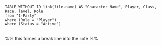 ```dataview
TABLE WITHOUT ID link(file.name) AS "Character Name", Player, Class, Race, level, Role
from "1-Party"
where (Role = "Player") 
where (Status = "Active") 
```

<br> %% this forces a break line into the note %%
